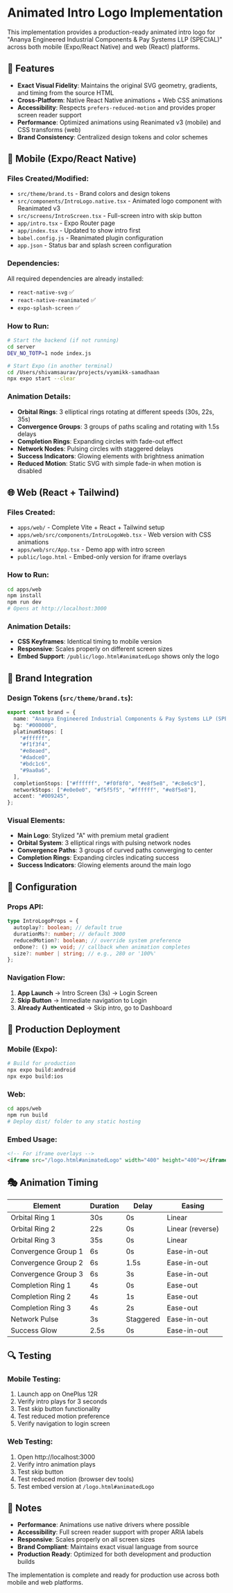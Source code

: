 # Animated Intro Logo Implementation

This implementation provides a production-ready animated intro logo for "Ananya Engineered Industrial Components & Pay Systems LLP (SPECIAL)" across both mobile (Expo/React Native) and web (React) platforms.

## 🎯 Features

- **Exact Visual Fidelity**: Maintains the original SVG geometry, gradients, and timing from the source HTML
- **Cross-Platform**: Native React Native animations + Web CSS animations
- **Accessibility**: Respects `prefers-reduced-motion` and provides proper screen reader support
- **Performance**: Optimized animations using Reanimated v3 (mobile) and CSS transforms (web)
- **Brand Consistency**: Centralized design tokens and color schemes

## 📱 Mobile (Expo/React Native)

### Files Created/Modified:

- `src/theme/brand.ts` - Brand colors and design tokens
- `src/components/IntroLogo.native.tsx` - Animated logo component with Reanimated v3
- `src/screens/IntroScreen.tsx` - Full-screen intro with skip button
- `app/intro.tsx` - Expo Router page
- `app/index.tsx` - Updated to show intro first
- `babel.config.js` - Reanimated plugin configuration
- `app.json` - Status bar and splash screen configuration

### Dependencies:

All required dependencies are already installed:

- `react-native-svg` ✅
- `react-native-reanimated` ✅
- `expo-splash-screen` ✅

### How to Run:

```bash
# Start the backend (if not running)
cd server
DEV_NO_TOTP=1 node index.js

# Start Expo (in another terminal)
cd /Users/shivamsaurav/projects/vyamikk-samadhaan
npx expo start --clear
```

### Animation Details:

- **Orbital Rings**: 3 elliptical rings rotating at different speeds (30s, 22s, 35s)
- **Convergence Groups**: 3 groups of paths scaling and rotating with 1.5s delays
- **Completion Rings**: Expanding circles with fade-out effect
- **Network Nodes**: Pulsing circles with staggered delays
- **Success Indicators**: Glowing elements with brightness animation
- **Reduced Motion**: Static SVG with simple fade-in when motion is disabled

## 🌐 Web (React + Tailwind)

### Files Created:

- `apps/web/` - Complete Vite + React + Tailwind setup
- `apps/web/src/components/IntroLogoWeb.tsx` - Web version with CSS animations
- `apps/web/src/App.tsx` - Demo app with intro screen
- `public/logo.html` - Embed-only version for iframe overlays

### How to Run:

```bash
cd apps/web
npm install
npm run dev
# Opens at http://localhost:3000
```

### Animation Details:

- **CSS Keyframes**: Identical timing to mobile version
- **Responsive**: Scales properly on different screen sizes
- **Embed Support**: `/public/logo.html#animatedLogo` shows only the logo

## 🎨 Brand Integration

### Design Tokens (`src/theme/brand.ts`):

```typescript
export const brand = {
  name: "Ananya Engineered Industrial Components & Pay Systems LLP (SPECIAL)",
  bg: "#000000",
  platinumStops: [
    "#ffffff",
    "#f1f3f4",
    "#e8eaed",
    "#dadce0",
    "#bdc1c6",
    "#9aa0a6",
  ],
  completionStops: ["#ffffff", "#f0f8f0", "#e8f5e8", "#c8e6c9"],
  networkStops: ["#e0e0e0", "#f5f5f5", "#ffffff", "#e8f5e8"],
  accent: "#009245",
};
```

### Visual Elements:

- **Main Logo**: Stylized "A" with premium metal gradient
- **Orbital System**: 3 elliptical rings with pulsing network nodes
- **Convergence Paths**: 3 groups of curved paths converging to center
- **Completion Rings**: Expanding circles indicating success
- **Success Indicators**: Glowing elements around the main logo

## 🔧 Configuration

### Props API:

```typescript
type IntroLogoProps = {
  autoplay?: boolean; // default true
  durationMs?: number; // default 3000
  reducedMotion?: boolean; // override system preference
  onDone?: () => void; // callback when animation completes
  size?: number | string; // e.g., 280 or '100%'
};
```

### Navigation Flow:

1. **App Launch** → Intro Screen (3s) → Login Screen
2. **Skip Button** → Immediate navigation to Login
3. **Already Authenticated** → Skip intro, go to Dashboard

## 🚀 Production Deployment

### Mobile (Expo):

```bash
# Build for production
npx expo build:android
npx expo build:ios
```

### Web:

```bash
cd apps/web
npm run build
# Deploy dist/ folder to any static hosting
```

### Embed Usage:

```html
<!-- For iframe overlays -->
<iframe src="/logo.html#animatedLogo" width="400" height="400"></iframe>
```

## 🎭 Animation Timing

| Element             | Duration | Delay     | Easing           |
| ------------------- | -------- | --------- | ---------------- |
| Orbital Ring 1      | 30s      | 0s        | Linear           |
| Orbital Ring 2      | 22s      | 0s        | Linear (reverse) |
| Orbital Ring 3      | 35s      | 0s        | Linear           |
| Convergence Group 1 | 6s       | 0s        | Ease-in-out      |
| Convergence Group 2 | 6s       | 1.5s      | Ease-in-out      |
| Convergence Group 3 | 6s       | 3s        | Ease-in-out      |
| Completion Ring 1   | 4s       | 0s        | Ease-out         |
| Completion Ring 2   | 4s       | 1s        | Ease-out         |
| Completion Ring 3   | 4s       | 2s        | Ease-out         |
| Network Pulse       | 3s       | Staggered | Ease-in-out      |
| Success Glow        | 2.5s     | 0s        | Ease-in-out      |

## 🔍 Testing

### Mobile Testing:

1. Launch app on OnePlus 12R
2. Verify intro plays for 3 seconds
3. Test skip button functionality
4. Test reduced motion preference
5. Verify navigation to login screen

### Web Testing:

1. Open http://localhost:3000
2. Verify intro animation plays
3. Test skip button
4. Test reduced motion (browser dev tools)
5. Test embed version at `/logo.html#animatedLogo`

## 📝 Notes

- **Performance**: Animations use native drivers where possible
- **Accessibility**: Full screen reader support with proper ARIA labels
- **Responsive**: Scales properly on all screen sizes
- **Brand Compliant**: Maintains exact visual language from source
- **Production Ready**: Optimized for both development and production builds

The implementation is complete and ready for production use across both mobile and web platforms.
